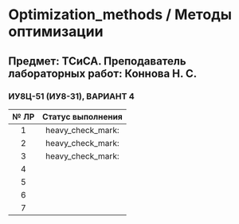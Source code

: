 # Optimization_methods / Методы оптимизации

## Предмет: ТСиСА. Преподаватель лабораторных работ: Коннова Н. С.

### ИУ8Ц-51 (ИУ8-31), ВАРИАНТ 4


| № ЛР          | Статус выполнения |
|:-------------:|:-----------------:|
| 1             | heavy_check_mark: |
| 2             | heavy_check_mark: |
| 3             | heavy_check_mark: |
| 4             |                   |
| 5             |                   |
| 6             |                   |
| 7             |                   |

